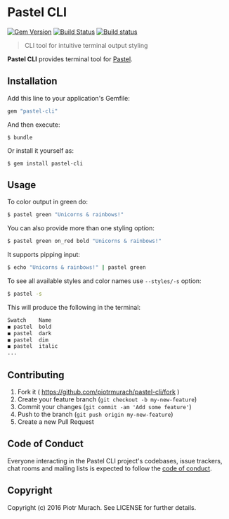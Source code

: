 # Pastel CLI

[![Gem Version](https://badge.fury.io/rb/pastel-cli.svg)][gem]
[![Build Status](https://secure.travis-ci.org/piotrmurach/pastel-cli.svg?branch=master)][travis]
[![Build status](https://ci.appveyor.com/api/projects/status/lqhbd9sy4rn8xdr2?svg=true)][appveyor]

[gem]: http://badge.fury.io/rb/pastel-cli
[travis]: http://travis-ci.org/piotrmurach/pastel-cli
[appveyor]: https://ci.appveyor.com/project/piotrmurach/pastel-cli

> CLI tool for intuitive terminal output styling

**Pastel CLI** provides terminal tool for [Pastel](https://github.com/piotrmurach/pastel).

## Installation

Add this line to your application's Gemfile:

```ruby
gem "pastel-cli"
```

And then execute:

    $ bundle

Or install it yourself as:

    $ gem install pastel-cli

## Usage

To color output in green do:

```bash
$ pastel green "Unicorns & rainbows!"
```

You can also provide more than one styling option:

```bash
$ pastel green on_red bold "Unicorns & rainbows!"
```

It supports pipping input:

```bash
$ echo "Unicorns & rainbows!" | pastel green
```

To see all available styles and color names use `--styles/-s` option:

```bash
$ pastel -s
```

This will produce the following in the terminal:

```bash
Swatch    Name
◼ pastel  bold
◼ pastel  dark
◼ pastel  dim
◼ pastel  italic
...
```

## Contributing

1. Fork it ( https://github.com/piotrmurach/pastel-cli/fork )
2. Create your feature branch (`git checkout -b my-new-feature`)
3. Commit your changes (`git commit -am 'Add some feature'`)
4. Push to the branch (`git push origin my-new-feature`)
5. Create a new Pull Request

## Code of Conduct

Everyone interacting in the Pastel CLI project's codebases, issue trackers, chat rooms and mailing lists is expected to follow the [code of conduct](https://github.com/piotrmurach/tty-option/blob/master/CODE_OF_CONDUCT.md).

## Copyright

Copyright (c) 2016 Piotr Murach. See LICENSE for further details.
